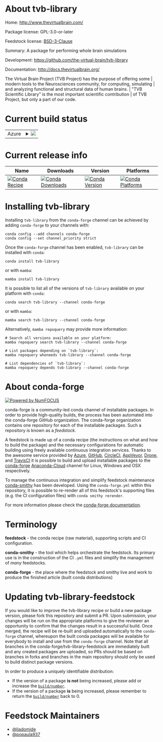 About tvb-library
=================

Home: http://www.thevirtualbrain.com/

Package license: GPL-3.0-or-later

Feedstock license: [BSD-3-Clause](https://github.com/conda-forge/tvb-library-feedstock/blob/main/LICENSE.txt)

Summary: A package for performing whole brain simulations

Development: https://github.com/the-virtual-brain/tvb-library

Documentation: http://docs.thevirtualbrain.org/

The Virtual Brain Project (TVB Project) has the purpose of offering some |
modern tools to the Neurosciences community, for computing, simulating |
and analyzing functional and structural data of human brains. |
"TVB Scientific Library" is the most important scientific contribution |
of TVB Project, but only a part of our code.


Current build status
====================


<table>
    
  <tr>
    <td>Azure</td>
    <td>
      <details>
        <summary>
          <a href="https://dev.azure.com/conda-forge/feedstock-builds/_build/latest?definitionId=4479&branchName=main">
            <img src="https://dev.azure.com/conda-forge/feedstock-builds/_apis/build/status/tvb-library-feedstock?branchName=main">
          </a>
        </summary>
        <table>
          <thead><tr><th>Variant</th><th>Status</th></tr></thead>
          <tbody><tr>
              <td>linux_64_python3.10.____cpython</td>
              <td>
                <a href="https://dev.azure.com/conda-forge/feedstock-builds/_build/latest?definitionId=4479&branchName=main">
                  <img src="https://dev.azure.com/conda-forge/feedstock-builds/_apis/build/status/tvb-library-feedstock?branchName=main&jobName=linux&configuration=linux_64_python3.10.____cpython" alt="variant">
                </a>
              </td>
            </tr><tr>
              <td>linux_64_python3.7.____cpython</td>
              <td>
                <a href="https://dev.azure.com/conda-forge/feedstock-builds/_build/latest?definitionId=4479&branchName=main">
                  <img src="https://dev.azure.com/conda-forge/feedstock-builds/_apis/build/status/tvb-library-feedstock?branchName=main&jobName=linux&configuration=linux_64_python3.7.____cpython" alt="variant">
                </a>
              </td>
            </tr><tr>
              <td>linux_64_python3.8.____cpython</td>
              <td>
                <a href="https://dev.azure.com/conda-forge/feedstock-builds/_build/latest?definitionId=4479&branchName=main">
                  <img src="https://dev.azure.com/conda-forge/feedstock-builds/_apis/build/status/tvb-library-feedstock?branchName=main&jobName=linux&configuration=linux_64_python3.8.____cpython" alt="variant">
                </a>
              </td>
            </tr><tr>
              <td>linux_64_python3.9.____cpython</td>
              <td>
                <a href="https://dev.azure.com/conda-forge/feedstock-builds/_build/latest?definitionId=4479&branchName=main">
                  <img src="https://dev.azure.com/conda-forge/feedstock-builds/_apis/build/status/tvb-library-feedstock?branchName=main&jobName=linux&configuration=linux_64_python3.9.____cpython" alt="variant">
                </a>
              </td>
            </tr><tr>
              <td>osx_64_python3.10.____cpython</td>
              <td>
                <a href="https://dev.azure.com/conda-forge/feedstock-builds/_build/latest?definitionId=4479&branchName=main">
                  <img src="https://dev.azure.com/conda-forge/feedstock-builds/_apis/build/status/tvb-library-feedstock?branchName=main&jobName=osx&configuration=osx_64_python3.10.____cpython" alt="variant">
                </a>
              </td>
            </tr><tr>
              <td>osx_64_python3.7.____cpython</td>
              <td>
                <a href="https://dev.azure.com/conda-forge/feedstock-builds/_build/latest?definitionId=4479&branchName=main">
                  <img src="https://dev.azure.com/conda-forge/feedstock-builds/_apis/build/status/tvb-library-feedstock?branchName=main&jobName=osx&configuration=osx_64_python3.7.____cpython" alt="variant">
                </a>
              </td>
            </tr><tr>
              <td>osx_64_python3.8.____cpython</td>
              <td>
                <a href="https://dev.azure.com/conda-forge/feedstock-builds/_build/latest?definitionId=4479&branchName=main">
                  <img src="https://dev.azure.com/conda-forge/feedstock-builds/_apis/build/status/tvb-library-feedstock?branchName=main&jobName=osx&configuration=osx_64_python3.8.____cpython" alt="variant">
                </a>
              </td>
            </tr><tr>
              <td>osx_64_python3.9.____cpython</td>
              <td>
                <a href="https://dev.azure.com/conda-forge/feedstock-builds/_build/latest?definitionId=4479&branchName=main">
                  <img src="https://dev.azure.com/conda-forge/feedstock-builds/_apis/build/status/tvb-library-feedstock?branchName=main&jobName=osx&configuration=osx_64_python3.9.____cpython" alt="variant">
                </a>
              </td>
            </tr><tr>
              <td>win_64_python3.10.____cpython</td>
              <td>
                <a href="https://dev.azure.com/conda-forge/feedstock-builds/_build/latest?definitionId=4479&branchName=main">
                  <img src="https://dev.azure.com/conda-forge/feedstock-builds/_apis/build/status/tvb-library-feedstock?branchName=main&jobName=win&configuration=win_64_python3.10.____cpython" alt="variant">
                </a>
              </td>
            </tr><tr>
              <td>win_64_python3.7.____cpython</td>
              <td>
                <a href="https://dev.azure.com/conda-forge/feedstock-builds/_build/latest?definitionId=4479&branchName=main">
                  <img src="https://dev.azure.com/conda-forge/feedstock-builds/_apis/build/status/tvb-library-feedstock?branchName=main&jobName=win&configuration=win_64_python3.7.____cpython" alt="variant">
                </a>
              </td>
            </tr><tr>
              <td>win_64_python3.8.____cpython</td>
              <td>
                <a href="https://dev.azure.com/conda-forge/feedstock-builds/_build/latest?definitionId=4479&branchName=main">
                  <img src="https://dev.azure.com/conda-forge/feedstock-builds/_apis/build/status/tvb-library-feedstock?branchName=main&jobName=win&configuration=win_64_python3.8.____cpython" alt="variant">
                </a>
              </td>
            </tr><tr>
              <td>win_64_python3.9.____cpython</td>
              <td>
                <a href="https://dev.azure.com/conda-forge/feedstock-builds/_build/latest?definitionId=4479&branchName=main">
                  <img src="https://dev.azure.com/conda-forge/feedstock-builds/_apis/build/status/tvb-library-feedstock?branchName=main&jobName=win&configuration=win_64_python3.9.____cpython" alt="variant">
                </a>
              </td>
            </tr>
          </tbody>
        </table>
      </details>
    </td>
  </tr>
</table>

Current release info
====================

| Name | Downloads | Version | Platforms |
| --- | --- | --- | --- |
| [![Conda Recipe](https://img.shields.io/badge/recipe-tvb--library-green.svg)](https://anaconda.org/conda-forge/tvb-library) | [![Conda Downloads](https://img.shields.io/conda/dn/conda-forge/tvb-library.svg)](https://anaconda.org/conda-forge/tvb-library) | [![Conda Version](https://img.shields.io/conda/vn/conda-forge/tvb-library.svg)](https://anaconda.org/conda-forge/tvb-library) | [![Conda Platforms](https://img.shields.io/conda/pn/conda-forge/tvb-library.svg)](https://anaconda.org/conda-forge/tvb-library) |

Installing tvb-library
======================

Installing `tvb-library` from the `conda-forge` channel can be achieved by adding `conda-forge` to your channels with:

```
conda config --add channels conda-forge
conda config --set channel_priority strict
```

Once the `conda-forge` channel has been enabled, `tvb-library` can be installed with `conda`:

```
conda install tvb-library
```

or with `mamba`:

```
mamba install tvb-library
```

It is possible to list all of the versions of `tvb-library` available on your platform with `conda`:

```
conda search tvb-library --channel conda-forge
```

or with `mamba`:

```
mamba search tvb-library --channel conda-forge
```

Alternatively, `mamba repoquery` may provide more information:

```
# Search all versions available on your platform:
mamba repoquery search tvb-library --channel conda-forge

# List packages depending on `tvb-library`:
mamba repoquery whoneeds tvb-library --channel conda-forge

# List dependencies of `tvb-library`:
mamba repoquery depends tvb-library --channel conda-forge
```


About conda-forge
=================

[![Powered by
NumFOCUS](https://img.shields.io/badge/powered%20by-NumFOCUS-orange.svg?style=flat&colorA=E1523D&colorB=007D8A)](https://numfocus.org)

conda-forge is a community-led conda channel of installable packages.
In order to provide high-quality builds, the process has been automated into the
conda-forge GitHub organization. The conda-forge organization contains one repository
for each of the installable packages. Such a repository is known as a *feedstock*.

A feedstock is made up of a conda recipe (the instructions on what and how to build
the package) and the necessary configurations for automatic building using freely
available continuous integration services. Thanks to the awesome service provided by
[Azure](https://azure.microsoft.com/en-us/services/devops/), [GitHub](https://github.com/),
[CircleCI](https://circleci.com/), [AppVeyor](https://www.appveyor.com/),
[Drone](https://cloud.drone.io/welcome), and [TravisCI](https://travis-ci.com/)
it is possible to build and upload installable packages to the
[conda-forge](https://anaconda.org/conda-forge) [Anaconda-Cloud](https://anaconda.org/)
channel for Linux, Windows and OSX respectively.

To manage the continuous integration and simplify feedstock maintenance
[conda-smithy](https://github.com/conda-forge/conda-smithy) has been developed.
Using the ``conda-forge.yml`` within this repository, it is possible to re-render all of
this feedstock's supporting files (e.g. the CI configuration files) with ``conda smithy rerender``.

For more information please check the [conda-forge documentation](https://conda-forge.org/docs/).

Terminology
===========

**feedstock** - the conda recipe (raw material), supporting scripts and CI configuration.

**conda-smithy** - the tool which helps orchestrate the feedstock.
                   Its primary use is in the construction of the CI ``.yml`` files
                   and simplify the management of *many* feedstocks.

**conda-forge** - the place where the feedstock and smithy live and work to
                  produce the finished article (built conda distributions)


Updating tvb-library-feedstock
==============================

If you would like to improve the tvb-library recipe or build a new
package version, please fork this repository and submit a PR. Upon submission,
your changes will be run on the appropriate platforms to give the reviewer an
opportunity to confirm that the changes result in a successful build. Once
merged, the recipe will be re-built and uploaded automatically to the
`conda-forge` channel, whereupon the built conda packages will be available for
everybody to install and use from the `conda-forge` channel.
Note that all branches in the conda-forge/tvb-library-feedstock are
immediately built and any created packages are uploaded, so PRs should be based
on branches in forks and branches in the main repository should only be used to
build distinct package versions.

In order to produce a uniquely identifiable distribution:
 * If the version of a package **is not** being increased, please add or increase
   the [``build/number``](https://docs.conda.io/projects/conda-build/en/latest/resources/define-metadata.html#build-number-and-string).
 * If the version of a package **is** being increased, please remember to return
   the [``build/number``](https://docs.conda.io/projects/conda-build/en/latest/resources/define-metadata.html#build-number-and-string)
   back to 0.

Feedstock Maintainers
=====================

* [@liadomide](https://github.com/liadomide/)
* [@popaula937](https://github.com/popaula937/)

